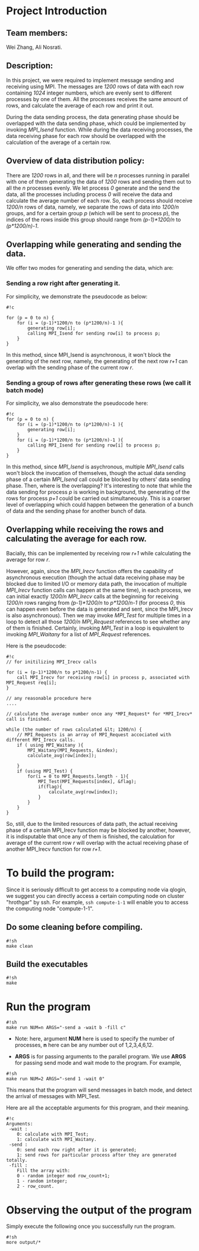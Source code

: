 # Project Introduction
    
## Team members: 

Wei Zhang, Ali Nosrati.

## Description: 

In this project, we were required to implement message sending and receiving using MPI. The messages are *1200* rows of data with each row containing *1024* integer numbers, which are evenly sent to different processes by one of them. All the processes receives the same amount of rows, and calculate the average of each row and print it out.

During the data sending process, the data generating phase should be overlapped with the data sending phase, which could be implemented by invoking *MPI_Isend* function. While during the data receiving processes, the data receiving phase for each row should be overlapped with the calculation of the average of a certain row.

## Overview of data distribution policy:

There are *1200* rows in all, and there will be *n* processes running in parallel with one of them generating the data of *1200* rows and sending them out to all the *n* processes evenly. We let process *0* generate and the send the data, all the processes including process *0* will receive the data and calculate the average number of each row. So, each process should receive *1200/n* rows of data, namely, we separate the rows of data into *1200/n* groups, and for a certain group *p* (which will be sent to process *p*), the indices of the rows inside this group should range from *(p-1)\*1200/n* to *(p\*1200/n)-1*. 

## Overlapping while generating and sending the data.

We offer two modes for generating and sending the data, which are:

### Sending a row right after generating it.

For simplicity, we demonstrate the pseudocode as below:

```
#!c

for (p = 0 to n) {
    for (i = (p-1)*1200/n to (p*1200/n)-1 ){
        generating row[i];
        calling MPI_Isend for sending row[i] to process p;
    }
}
```

In this method, since MPI_Isend is asynchronous, it won't block the generating of the next row, namely, the generating of the next row *r+1* can overlap with the sending phase of the current row *r*.

### Sending a group of rows after generating these rows (we call it batch mode)

For simplicity, we also demonstrate the pseudocode here:

```
#!c
for (p = 0 to n) {
    for (i = (p-1)*1200/n to (p*1200/n)-1 ){
        generating row[i];
    }
    for (i = (p-1)*1200/n to (p*1200/n)-1 ){
        calling MPI_Isend for sending row[i] to process p;
    }
}
```
In this method, since *MPI_Isend* is asychronous, multiple *MPI_Isend* calls won't block the invocation of themselves, though the actual data sending phase of a certain *MPI_Isend* call could be blocked by others' data sending phase. Then, where is the overlapping? It's interesting to note that while the data sending for process *p* is working in background, the generating of the rows for process *p+1* could be carried out simultaneously. This is a coarser level of overlapping which could happen between the generation of a bunch of data and the sending phase for another bunch of data.

## Overlapping while receiving the rows and calculating the average for each row.

Bacially, this can be implemented by receiving row *r+1* while calculating the average for row *r*. 

However, again, since the *MPI_Irecv* function offers the capability of asynchronous execution (though the actual data receiving phase may be blocked due to limited I/O or memory data path, the invocation of multiple *MPI_Irecv* function calls can happen at the same time), in each process, we can initial exactly *1200/n* *MPI_Irecv* calls at the beginning for receiving *1200/n* rows ranging from *(p-1)\*1200/n* to *p\*1200/n-1* (for process *0*, this can happen even before the data is generated and sent, since the MPI_Irecv is also asynchronous). Then we may invoke *MPI_Test* for multiple times in a loop to detect all those *1200/n* *MPI_Request* references to see whether any of them is finished. Certainly, invoking *MPI_Test* in a loop is equivalent to invoking *MPI_Waitany* for a list of *MPI_Request* references.

Here is the pseudocode:

```
#!c
// for initilizing MPI_Irecv calls

for (i = (p-1)*1200/n to p*1200/n-1) {
    call MPI_Irecv for receiving row[i] in process p, associated with MPI_Request req[i];
}

// any reasonable procedure here
....

// calculate the average number once any *MPI_Request* for *MPI_Irecv* call is finished.

while (the number of rows calculated &lt; 1200/n) {
    // MPI_Requests is an array of MPI_Request accociated with different MPI_Irecv calls.
    if ( using MPI_Waitany ){
        MPI_Waitany(MPI_Requests, &index);
        calculate_avg(row[index]);

    }
    if (using MPI_Test) {
        for(i = 0 to MPI_Requests.length - 1){
            MPI_Test(MPI_Requests[index], &flag);
            if(flag){
                calculate_avg(row[index]);
            } 
        }
    }
}
```

So, still, due to the limited resources of data path, the actual receiving phase of a certain MPI_Irecv function may be blocked by another, however, it is indisputable that once any of them is finished, the calculation for average of the current row *r* will overlap with the actual receiving phase of another MPI_Irecv function for row *r+1*.


# To build the program:

Since it is seriously difficult to get access to a computing node via qlogin, we suggest you can directly access a certain computing node on cluster "hrothgar" by ssh. For example, ```ssh compute-1-1``` will enable you to access the computing node "compute-1-1".


## Do some cleaning before compiling.

```
#!sh
make clean
```

## Build the executables

```
#!sh
make
```

# Run the program


```
#!sh
make run NUM=n ARGS="-send a -wait b -fill c"
```

- Note: here, argument **NUM** here is used to specify the number of processes, **n** here can be any number out of 1,2,3,4,6,12.

- **ARGS** is for passing arguments to the parallel program. We use **ARGS** for passing send mode and wait mode to the program. For example,

```
#!sh
make run NUM=2 ARGS="-send 1 -wait 0"
```
This means that the program will send messages in batch mode, and detect the arrival of messages with MPI_Test.

Here are all the acceptable arguments for this program, and their meaning.

```
#!c
Arguments:
 -wait : 
    0: calculate with MPI_Test; 
    1: calculate with MPI_Waitany.
 -send : 
    0: send each row right after it is generated; 
    1: send rows for particular process after they are generated totally.
 -fill : 
    Fill the array with: 
    0 - random integer mod row_count+1; 
    1 - random integer; 
    2 - row_count.
```

# Observing the output of the program

Simply execute the following once you successfully run the program.

```
#!sh
more output/*
```